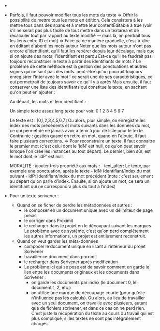 *
* Parfois, il faut pouvoir modifier tous les mots du texte => Offrir la possibilité de mettre tous les mots en édition. Cela consistera à les mettre tous dans des spans et à mettre leur contentEditable à true (voir s'il ne serait pas plus facile de tout mettre dans un textarea et de recalculer tout par rapport au texte modifié — mais là, on perdrait tous les liens entre ID et mot)
  => Faire ça de manière graduelle, c'est-à-dire en éditant d'abord les mots autour
  Noter que les mots autour n'ont pas encore d'identifiant, qu'il faut les repérer depuis leur décalage, mais que si on ajoute des mots, l'identifiant est perdu
  Est-ce qu'il ne faudrait pas toujours reconstituer le texte à partir des identifiants de mots ? Le problème de cette méthode est la gestion des ponctuations et autres signes qui ne sont pas des mots. peut-être qu'on pourrait toujours enregistrer l'inter avec le mot ! ce serait une de ses caractéristiques, ce qui permettrait de toujours savoir ce qu'il y a après
  Mais ensuite, il faut conserver une liste des identifiants qui constitue le texte, en sachant qu'on peut en ajouter :

  Au départ, les mots et leur identifiant :

    Un simple texte assez long texte pour voir.
    0   1       2     3     4     5   6     7

    Le texte est : [0,1,2,3,4,5,6,7]
    Ou alors, plus simple, on enregistre les index des mots précédents et mots suivants dans les données du mot, ce qui permet de ne jamais avoir à tenir à jour de liste pour le texte.
    Contrainte : gestion quand on retire un mot, quand on l'ajoute, il faut faire plusieurs corrections.
    => Pour reconstruire un texte, il faut connaitre le premier mot (c'est celui dont le 'idN' est null, ce qu'on peut savoir lorsque l'on crée les instances au tout départ). Le dernier, bien sûr, est le mot dont le 'idP' est null.

    MORALITÉ : ajouter trois propriété aux mots :
      - text_after:   Le texte, par exemple une ponctuation, après le texte
      - idN:      Identifiant/index du mot suivant
      - idP:      Identifiant/index du mot précédent
      (note : c'est seulement au départ qu'on parle d'index. Ensuite, si on ajoute un mot, ce sera un identifiant qui ne correspondra plus du tout à l'index)

* Pour un texte scrivener :
  * Quand on se ficher de perdre les métadonnées et autres :
    * le composer en un document unique avec un délimiteur de page précis
    * le corriger dans Proximit
    * le recharger dans le projet en le découpant suivant les marques
    Le problème avec ce système, c'est qu'on perd complètement les autres informations, un projet est entièrement reconstruit.
  * Quand on veut garder les méta-données
    * composer le document unique en lisant à l'intérieur du projet Scrivener
    * travailler ce document dans proximit
    * le recharger dans Scrivener après modification
    - Le problème ici qui se pose est de savoir comment on garde le lien entre les documents originaux et les documents dans Scrivener :
      * on garde les documents par index (le document 0, le document 1, 2, etc.)
      * on utilise une marque de découpage courte (pour qu'elle n'influence pas les calculs). Ou alors, au lieu de travailler avec un seul document, on travaille avec plusieurs, autant que de fichiers scrivener, et dans ce cas on ne perd rien. C'est juste la récupération du texte au cours du travail qui est plus compliqué, si les textes ne sont pas intégralement chargés.

